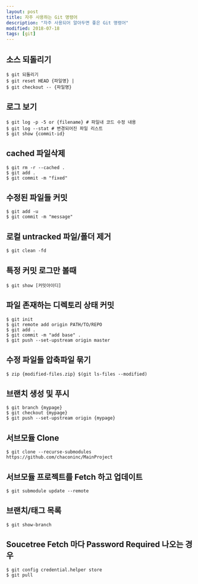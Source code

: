 ```yaml
---
layout: post
title: 자주 사용하는 Git 명령어
description: "자주 사용되어 알아두면 좋은 Git 명령어"
modified: 2018-07-18
tags: [git]
---
```


## 소스 되돌리기
    $ git 되돌리기
    $ git reset HEAD {파일명} | 
    $ git checkout -- {파일명}

## 로그 보기
    $ git log -p -5 or {filename} # 파일내 코드 수정 내용
    $ git log --stat # 변경되어진 파일 리스트
    $ git show {commit-id}

## cached 파일삭제
    $ git rm -r --cached .
    $ git add .
    $ git commit -m "fixed"

## 수정된 파일들 커밋
    $ git add -u
    $ git commit -m "message"

## 로컬 untracked 파일/폴더 제거
    $ git clean -fd

## 특정 커밋 로그만 볼때
    $ git show [커밋아이디]

## 파일 존재하는 디렉토리 상태 커밋
    $ git init
    $ git remote add origin PATH/TO/REPO
    $ git add .
    $ git commit -m "add base" .
    $ git push --set-upstream origin master

## 수정 파일들 압축파일 묶기
    $ zip {modified-files.zip} $(git ls-files --modified)

## 브랜치 생성 및 푸시
    $ git branch {mypage}
    $ git checkout {mypage}
    $ git push --set-upstream origin {mypage}

## 서브모듈 Clone
    $ git clone --recurse-submodules https://github.com/chaconinc/MainProject

## 서브모듈 프로젝트를 Fetch 하고 업데이트
    $ git submodule update --remote

## 브랜치/태그 목록
    $ git show-branch

## Soucetree Fetch 마다  Password Required 나오는 경우
    $ git config credential.helper store
    $ git pull